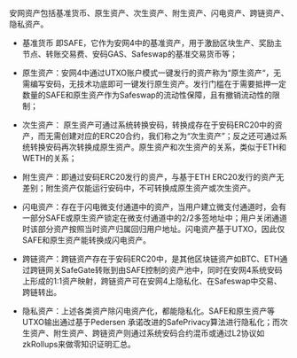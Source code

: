 安网资产包括基准货币、原生资产、次生资产、附生资产、闪电资产、跨链资产、隐私资产。  
- 基准货币
  即SAFE，它作为安网4中的基准资产，用于激励区块生产、奖励主节点、转账交易费、安码GAS、Safeswap的基准交易货币等；  

- 原生资产：安网4中通过UTXO账户模式一键发行的资产称为“原生资产“，无需编写安码，无技术功底即可一键发行原生资产。发行门槛在于需要抵押一定数量的SAFE和原生资产作为Safeswap的流动性保障，且有撤销流动性的限制；  

- 次生资产：	原生资产可通过系统转换安码，转换成存在于安码ERC20中的资产，而无需创建对应的ERC20合约，我们称之为“次生资产”；反之还可通过系统转换安码再次转换成原生资产。原生资产和次生资产的关系，类似于ETH和WETH的关系；  

- 附生资产：即通过安码ERC20发行的资产，与基于ETH ERC20发行的资产无差别；附生资产仅能运行安码中，不可转换成原生资产或次生资产。  

- 闪电资产：存在于闪电微支付通道中的资产，当用户建立微支付通道时，会有一部分SAFE或原生资产锁定在微支付通道中的2/2多签地址中；用户关闭通道时该部分资产按照当时资产归属回归用户地址。闪电资产基于UTXO，因此仅SAFE和原生资产能转换成闪电资产。  

- 跨链资产：跨链资产存在于安码ERC20中，是其他区块链资产如BTC、ETH通过跨链网关SafeGate转账到由SAFE控制的资产池中，同时在安网4系统安码上形成的1:1资产映射，跨链资产可在安网4上隐私化、在Safeswap中交易、跨链转出。  

- 隐私资产：上述各类资产除闪电资产化，都能隐私化。SAFE和原生资产等UTXO输出通过基于Pedersen 承诺改进的SafePrivacy算法进行隐私化；而次生资产、附生资产、跨链资产则通过系统安码合约混币或通过L2协议如zkRollups来做零知识证明汇总。  
